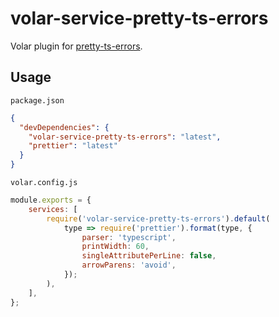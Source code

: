 # volar-service-pretty-ts-errors

Volar plugin for [pretty-ts-errors](https://github.com/yoavbls/pretty-ts-errors).

## Usage

`package.json`

```json
{
  "devDependencies": {
    "volar-service-pretty-ts-errors": "latest",
    "prettier": "latest"
  }
}
```

`volar.config.js`

```js
module.exports = {
	services: [
		require('volar-service-pretty-ts-errors').default(
			type => require('prettier').format(type, {
				parser: 'typescript',
				printWidth: 60,
				singleAttributePerLine: false,
				arrowParens: 'avoid',
			});
		),
	],
};
```

